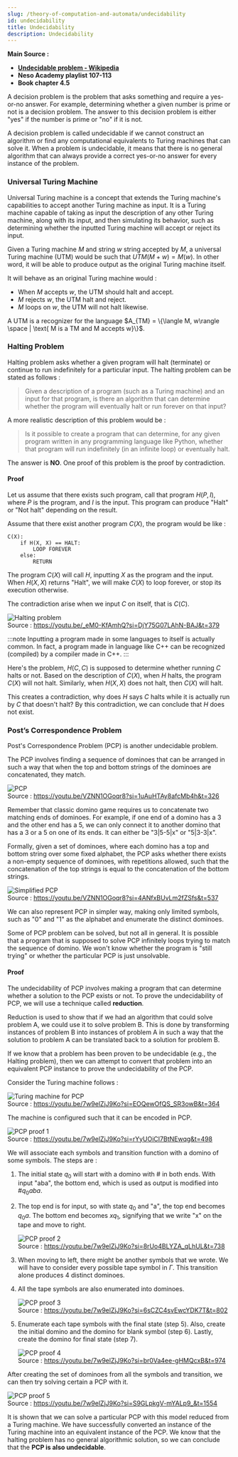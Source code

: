 ```yaml
---
slug: /theory-of-computation-and-automata/undecidability
id: undecidability
title: Undecidability
description: Undecidability
---
```


**Main Source :**

- **[Undecidable problem - Wikipedia](https://en.wikipedia.org/wiki/Undecidable_problem)**
- **Neso Academy playlist 107-113**
- **Book chapter 4.5**

A decision problem is the problem that asks something and require a yes-or-no answer. For example, determining whether a given number is prime or not is a decision problem. The answer to this decision problem is either "yes" if the number is prime or "no" if it is not.

A decision problem is called undecidable if we cannot construct an algorithm or find any computational equivalents to Turing machines that can solve it. When a problem is undecidable, it means that there is no general algorithm that can always provide a correct yes-or-no answer for every instance of the problem.

### Universal Turing Machine

Universal Turing machine is a concept that extends the Turing machine's capabilities to accept another Turing machine as input. It is a Turing machine capable of taking as input the description of any other Turing machine, along with its input, and then simulating its behavior, such as determining whether the inputted Turing machine will accept or reject its input.

Given a Turing machine $M$ and string $w$ string accepted by $M$, a universal Turing machine (UTM) would be such that $UTM(M + w) = M(w)$. In other word, it will be able to produce output as the original Turing machine itself.

It will behave as an original Turing machine would :

- When $M$ accepts $w$, the UTM should halt and accept.
- $M$ rejects $w$, the UTM halt and reject.
- $M$ loops on $w$, the UTM will not halt likewise.

A UTM is a recognizer for the language $A_{TM} = \{\langle M, w\rangle \space | \text{ M is a TM and M accepts w}\}$.

### Halting Problem

Halting problem asks whether a given program will halt (terminate) or continue to run indefinitely for a particular input. The halting problem can be stated as follows :

> Given a description of a program (such as a Turing machine) and an input for that program, is there an algorithm that can determine whether the program will eventually halt or run forever on that input?

A more realistic description of this problem would be :

> Is it possible to create a program that can determine, for any given program written in any programming language like Python, whether that program will run indefinitely (in an infinite loop) or eventually halt.

The answer is **NO**. One proof of this problem is the proof by contradiction.

#### Proof

Let us assume that there exists such program, call that program $H(P, I)$, where $P$ is the program, and $I$ is the input. This program can produce "Halt" or "Not halt" depending on the result.

Assume that there exist another program $C(X)$, the program would be like :

```
C(X):
    if H(X, X) == HALT:
        LOOP FOREVER
    else:
        RETURN
```

The program $C(X)$ will call $H$, inputting $X$ as the program and the input. When $H(X, X)$ returns "Halt", we will make $C(X)$ to loop forever, or stop its execution otherwise.

The contradiction arise when we input $C$ on itself, that is $C(C)$.

![Halting problem](./halting-problem.png)  
Source : https://youtu.be/_eM0-KfAmhQ?si=DjY75G07LAhN-BAJ&t=379

:::note
Inputting a program made in some languages to itself is actually common. In fact, a program made in language like C++ can be recognized (compiled) by a compiler made in C++.
:::

Here's the problem, $H(C, C)$ is supposed to determine whether running $C$ halts or not. Based on the description of $C(X)$, when $H$ halts, the program $C(X)$ will not halt. Similarly, when $H(X, X)$ does not halt, then $C(X)$ will halt.

This creates a contradiction, why does $H$ says $C$ halts while it is actually run by $C$ that doesn't halt? By this contradiction, we can conclude that $H$ does not exist.

### Post’s Correspondence Problem

Post's Correspondence Problem (PCP) is another undecidable problem.

The PCP involves finding a sequence of dominoes that can be arranged in such a way that when the top and bottom strings of the dominoes are concatenated, they match.

![PCP](./pcp.png)  
Source : https://youtu.be/VZNN1OGoqr8?si=1uAuHTAy8afcMb4h&t=326

Remember that classic domino game requires us to concatenate two matching ends of dominoes. For example, if one end of a domino has a 3 and the other end has a 5, we can only connect it to another domino that has a 3 or a 5 on one of its ends. It can either be "3|5-5|x" or "5|3-3|x".

Formally, given a set of dominoes, where each domino has a top and bottom string over some fixed alphabet, the PCP asks whether there exists a non-empty sequence of dominoes, with repetitions allowed, such that the concatenation of the top strings is equal to the concatenation of the bottom strings.

![Simplified PCP](./simplified-pcp.png)  
Source : https://youtu.be/VZNN1OGoqr8?si=4ANfxBUvLm2fZSfs&t=537

We can also represent PCP in simpler way, making only limited symbols, such as "0" and "1" as the alphabet and enumerate the distinct dominoes.

Some of PCP problem can be solved, but not all in general. It is possible that a program that is supposed to solve PCP infinitely loops trying to match the sequence of domino. We won't know whether the program is "still trying" or whether the particular PCP is just unsolvable.

#### Proof

The undecidability of PCP involves making a program that can determine whether a solution to the PCP exists or not. To prove the undecidability of PCP, we will use a technique called **reduction**.

Reduction is used to show that if we had an algorithm that could solve problem A, we could use it to solve problem B. This is done by transforming instances of problem B into instances of problem A in such a way that the solution to problem A can be translated back to a solution for problem B.

If we know that a problem has been proven to be undecidable (e.g., the Halting problem), then we can attempt to convert that problem into an equivalent PCP instance to prove the undecidability of the PCP.

Consider the Turing machine follows :

![Turing machine for PCP](./turing-machine-pcp.png)  
Source : https://youtu.be/7w9elZjJ9Ko?si=EOQewOfQS_SR3owB&t=364

The machine is configured such that it can be encoded in PCP.

![PCP proof 1](./pcp-proof-1.png)  
Source : https://youtu.be/7w9elZjJ9Ko?si=rYyUOiCI7BtNEwqg&t=498

We will associate each symbols and transition function with a domino of some symbols. The steps are :

1. The initial state $q_0$ will start with a domino with $\#$ in both ends. With input "aba", the bottom end, which is used as output is modified into $\#q_0aba$.
2. The top end is for input, so with state $q_0$ and "a", the top end becomes $q_0a$. The bottom end becomes $xq_1$, signifying that we write "x" on the tape and move to right.

   ![PCP proof 2](./pcp-proof-2.png)  
   Source : https://youtu.be/7w9elZjJ9Ko?si=8rUo4BLYZA_qLhUL&t=738

3. When moving to left, there might be another symbols that we wrote. We will have to consider every possible tape symbol in $\Gamma$. This transition alone produces 4 distinct dominoes.

4. All the tape symbols are also enumerated into dominoes.

   ![PCP proof 3](./pcp-proof-3.png)  
   Source : https://youtu.be/7w9elZjJ9Ko?si=6sCZC4svEwcYDK7T&t=802

5. Enumerate each tape symbols with the final state (step 5). Also, create the initial domino and the domino for blank symbol (step 6). Lastly, create the domino for final state (step 7).

   ![PCP proof 4](./pcp-proof-4.png)  
   Source : https://youtu.be/7w9elZjJ9Ko?si=br0Va4ee-gHMQcxB&t=974

After creating the set of dominoes from all the symbols and transition, we can then try solving certain a PCP with it.

![PCP proof 5](./pcp-proof-5.png)  
Source : https://youtu.be/7w9elZjJ9Ko?si=S9GLpkgV-mYALp9_&t=1554

It is shown that we can solve a particular PCP with this model reduced from a Turing machine. We have successfully converted an instance of the Turing machine into an equivalent instance of the PCP. We know that the halting problem has no general algorithmic solution, so we can conclude that the **PCP is also undecidable**.
